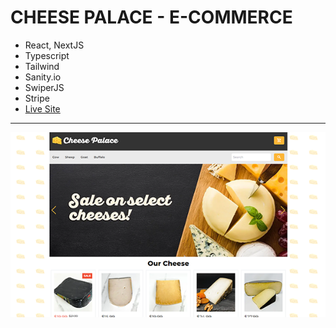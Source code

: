 # CHEESE PALACE - E-COMMERCE

- React, NextJS
- Typescript
- Tailwind
- Sanity.io
- SwiperJS
- Stripe
- [Live Site]()

---

![screenshot](image.png)
